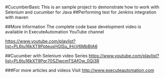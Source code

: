 #CucumberBasic
This is an sample project to demonstrate how to work with Selenium and cucumber for Java
##Performing test for Jenkins integration with maven

##More Information
The complete code base development video is available in ExecuteAutomation YouTube channel 

https://www.youtube.com/playlist?list=PL6tu16kXT9PpteusHGISu_lHcV6MbBtA6

##Cucumber with Selenium video Series
https://www.youtube.com/playlist?list=PL6tu16kXT9Pqr70SZlwcmTSAfOw_0Qj3R

###For more articles and videos
Visit http://www.executeautomation.com
